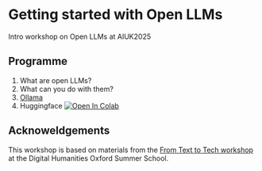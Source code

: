 # Getting started with Open LLMs
Intro workshop on Open LLMs at AIUK2025

## Programme

1. What are open LLMs?
2. What can you do with them?
3. [Ollama](ollama.ipynb)
4. Huggingface [![Open In Colab](https://colab.research.google.com/assets/colab-badge.svg)](https://colab.research.google.com/github/alan-turing-institute/open-llms-101/blob/main/open_llms_huggingface.ipynb)


## Acknoweldgements 

This workshop is based on materials from the [From Text to Tech workshop](https://github.com/Living-with-machines/dhoxss-text2tech) at the Digital Humanities Oxford Summer School.

